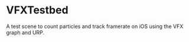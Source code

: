 # VFXTestbed
 A test scene to count particles and track framerate on iOS using the VFX graph and URP.
